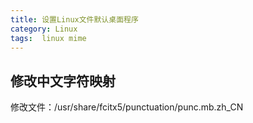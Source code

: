 ```yaml
---
title: 设置Linux文件默认桌面程序        
category: Linux     
tags:  linux mime   
---
```


## 修改中文字符映射
修改文件：/usr/share/fcitx5/punctuation/punc.mb.zh_CN
